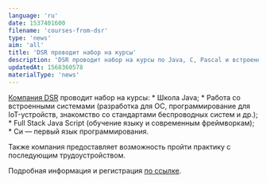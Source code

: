 ```yaml
---
language: 'ru'
date: 1537401600
filename: 'courses-from-dsr'
type: 'news'
aim: 'all'
title: 'DSR проводит набор на курсы'
description: 'DSR проводит набор на курсы по Java, C, Pascal и встроенным системам.'
updatedAt: 1568360578
materialType: 'news'
---
```

[Компания DSR](https://vk.com/dsrcorporation) проводит набор на курсы: \* Школа Java; \* Работа со встроенными системами (разработка для ОС, программирование для IoT-устройств, знакомство со стандартами беспроводных систем и др.); \* Full Stack Java Script (обучение языку и современным фреймворкам); \* Си — первый язык программирования.

Также компания предоставляет возможность пройти практику с последующим трудоустройством.

Подробная информация и регистрация [по ссылке](https://vk.com/away.php?to=http%3A%2F%2Fru.dsr-corporation.com%2Fstudent&post=-131429_5709&el=snippet).
